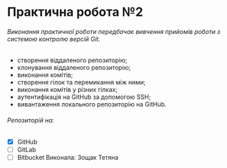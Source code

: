 # Практична робота №2

###### Виконання практичної роботи передбачає вивчення прийомів роботи з системою контролю версій Git.

- створення віддаленого репозиторію;
- клонування віддаленого репозиторію;
- виконання комітів;
- створення гілок та перемикання між ними;
- виконання комітів у різних гілках;
- аутентифікація на GitHub за допомогою SSH;
- вивантаження локального репозиторію на GitHub.

###### Репозиторій на:

- [x] GitHub
- [ ] GitLab
- [ ] Bitbucket
Виконала: Зощак Тетяна 
